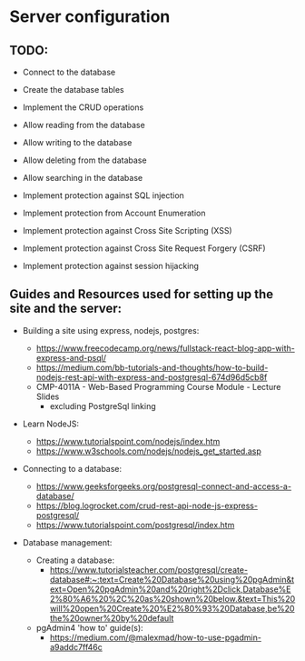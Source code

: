 # Server configuration
## TODO:
- Connect to the database
- Create the database tables

- Implement the CRUD operations
- Allow reading from the database
- Allow writing to the database
- Allow deleting from the database
- Allow searching in the database

- Implement protection against SQL injection
- Implement protection from Account Enumeration
- Implement protection against Cross Site Scripting (XSS)
- Implement protection against Cross Site Request Forgery (CSRF)
- Implement protection against session hijacking

## Guides and Resources used for setting up the site and the server:
- Building a site using express, nodejs, postgres:
    - https://www.freecodecamp.org/news/fullstack-react-blog-app-with-express-and-psql/
    - https://medium.com/bb-tutorials-and-thoughts/how-to-build-nodejs-rest-api-with-express-and-postgresql-674d96d5cb8f
    - CMP-4011A - Web-Based Programming Course Module - Lecture Slides 
        - excluding PostgreSql linking

- Learn NodeJS: 
    - https://www.tutorialspoint.com/nodejs/index.htm
    - https://www.w3schools.com/nodejs/nodejs_get_started.asp
    
- Connecting to a database:
    - https://www.geeksforgeeks.org/postgresql-connect-and-access-a-database/
    - https://blog.logrocket.com/crud-rest-api-node-js-express-postgresql/
    - https://www.tutorialspoint.com/postgresql/index.htm

- Database management:
    - Creating a database:
      - https://www.tutorialsteacher.com/postgresql/create-database#:~:text=Create%20Database%20using%20pgAdmin&text=Open%20pgAdmin%20and%20right%2Dclick,Database%E2%80%A6%20%2C%20as%20shown%20below.&text=This%20will%20open%20Create%20%E2%80%93%20Database,be%20the%20owner%20by%20default
    - pgAdmin4 'how to' guide(s): 
      - https://medium.com/@malexmad/how-to-use-pgadmin-a9addc7ff46c
